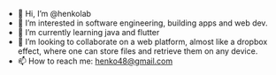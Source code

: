 - 👋 Hi, I’m @henkolab
- 👀 I’m interested in software engineering, building apps and web dev.
- 🌱 I’m currently learning java and flutter
- 💞️ I’m looking to collaborate on a web platform, almost like a dropbox effect, where one can store files and retrieve them on any device.
- 📫 How to reach me: henko48@gmail.com

<!---
henkolab/henkolab is a ✨ special ✨ repository because its `README.md` (this file) appears on your GitHub profile.
You can click the Preview link to take a look at your changes.
--->
